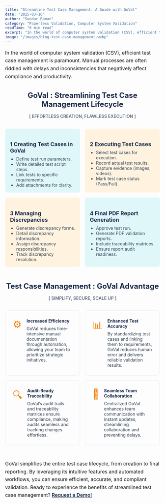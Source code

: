```yaml
---
title: "Streamline Test Case Management: A Guide with GoVal"
date: "2025-03-10"
author: "Sundar Raman"
category: "Paperless Validation, Computer System Validation"
readTime: "6 min read"
excerpt: "In the world of computer system validation (CSV), efficient test case management is paramount. Manual processes are often riddled with delays and inconsistencies."
image: "/images/blog-test-case-management.webp"
---
```


<p style="font-size:1rem; line-height:1.6; margin-bottom:2rem;">
In the world of computer system validation (CSV), efficient test case management is paramount. Manual processes are often riddled with delays and inconsistencies that negatively affect compliance and productivity.
</p>

<h2 style="font-size:1.5rem; color:#1c2b4a; text-align:center; margin-bottom:1rem;">GoVal : Streamlining Test Case Management Lifecycle</h2>
<p style="text-align:center; color:#475569; margin-bottom:2rem; font-weight:500;">[ EFFORTLESS CREATION, FLAWLESS EXECUTION ]</p>

<div style="display:grid; grid-template-columns:1fr 1fr; gap:1rem; margin-bottom:3rem;">
  <div style="background:#e0f7fa; padding:1rem; border-radius:8px;">
    <h3 style="font-size:1.1rem; color:#1c2b4a; margin-bottom:0.5rem;">1 Creating Test Cases in GoVal</h3>
    <ul style="margin:0; padding-left:1.25rem; color:#334155;">
      <li>Define test run parameters.</li>
      <li>Write detailed test script steps.</li>
      <li>Link tests to specific requirements.</li>
      <li>Add attachments for clarity.</li>
    </ul>
  </div>
  <div style="background:#fff3e0; padding:1rem; border-radius:8px;">
    <h3 style="font-size:1.1rem; color:#1c2b4a; margin-bottom:0.5rem;">2 Executing Test Cases</h3>
    <ul style="margin:0; padding-left:1.25rem; color:#334155;">
      <li>Select test cases for execution.</li>
      <li>Record actual test results.</li>
      <li>Capture evidence (images, videos).</li>
      <li>Mark test case status (Pass/Fail).</li>
    </ul>
  </div>
  <div style="background:#fff3e0; padding:1rem; border-radius:8px;">
    <h3 style="font-size:1.1rem; color:#1c2b4a; margin-bottom:0.5rem;">3 Managing Discrepancies</h3>
    <ul style="margin:0; padding-left:1.25rem; color:#334155;">
      <li>Generate discrepancy forms.</li>
      <li>Detail discrepancy information.</li>
      <li>Assign discrepancy responsibilities.</li>
      <li>Track discrepancy resolution.</li>
    </ul>
  </div>
  <div style="background:#e0f7fa; padding:1rem; border-radius:8px;">
    <h3 style="font-size:1.1rem; color:#1c2b4a; margin-bottom:0.5rem;">4 Final PDF Report Generation</h3>
    <ul style="margin:0; padding-left:1.25rem; color:#334155;">
      <li>Approve test run.</li>
      <li>Generate PDF validation reports.</li>
      <li>Include traceability matrices.</li>
      <li>Ensure report audit readiness.</li>
    </ul>
  </div>
</div>

<h2 style="font-size:1.5rem; color:#1c2b4a; text-align:center; margin-bottom:1rem;">Test Case Management : GoVal Advantage</h2>
<p style="text-align:center; color:#475569; margin-bottom:2rem; font-weight:500;">[ SIMPLIFY, SECURE, SCALE UP ]</p>

<div style="display:grid; grid-template-columns:1fr 1fr; gap:1rem; margin-bottom:3rem;">
  <div style="padding:1.5rem; border:1px solid #e2e8f0; border-radius:8px; display:flex; align-items:start;">
    <span style="font-size:2rem; color:#f57c00; margin-right:1rem;">⚙️</span>
    <div>
      <h4 style="margin:0 0 0.5rem; color:#1c2b4a;">Increased Efficiency</h4>
      <p style="margin:0; color:#334155;">GoVal reduces time-intensive manual documentation through automation, allowing your team to prioritize strategic initiatives.</p>
    </div>
  </div>
  <div style="padding:1.5rem; border:1px solid #e2e8f0; border-radius:8px; display:flex; align-items:start;">
    <span style="font-size:2rem; color:#f57c00; margin-right:1rem;">📊</span>
    <div>
      <h4 style="margin:0 0 0.5rem; color:#1c2b4a;">Enhanced Test Accuracy</h4>
      <p style="margin:0; color:#334155;">By standardizing test cases and linking them to requirements, GoVal reduces human error and delivers reliable validation results.</p>
    </div>
  </div>
  <div style="padding:1.5rem; border:1px solid #e2e8f0; border-radius:8px; display:flex; align-items:start;">
    <span style="font-size:2rem; color:#f57c00; margin-right:1rem;">🔍</span>
    <div>
      <h4 style="margin:0 0 0.5rem; color:#1c2b4a;">Audit-Ready Traceability</h4>
      <p style="margin:0; color:#334155;">GoVal’s audit trails and traceability matrices ensure compliance, making audits seamless and tracking changes effortless.</p>
    </div>
  </div>
  <div style="padding:1.5rem; border:1px solid #e2e8f0; border-radius:8px; display:flex; align-items:start;">
    <span style="font-size:2rem; color:#f57c00; margin-right:1rem;">🤝</span>
    <div>
      <h4 style="margin:0 0 0.5rem; color:#1c2b4a;">Seamless Team Collaboration</h4>
      <p style="margin:0; color:#334155;">Centralized GoVal enhances team communication with instant updates, streamlining collaboration and preventing delays.</p>
    </div>
  </div>
</div>

<p style="font-size:1rem; line-height:1.6; margin-bottom:2rem;">
GoVal simplifies the entire test case lifecycle, from creation to final reporting. By leveraging its intuitive features and automated workflows, you can ensure efficient, accurate, and compliant validation. Ready to experience the benefits of streamlined test case management? <a href="/contact-us" style="color:#1c2b4a; font-weight:600;">Request a Demo!</a>
</p>
